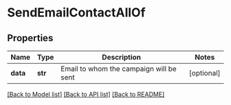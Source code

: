 # SendEmailContactAllOf

## Properties
Name | Type | Description | Notes
------------ | ------------- | ------------- | -------------
**data** | **str** | Email to whom the campaign will be sent | [optional] 

[[Back to Model list]](../README.md#documentation-for-models) [[Back to API list]](../README.md#documentation-for-api-endpoints) [[Back to README]](../README.md)


